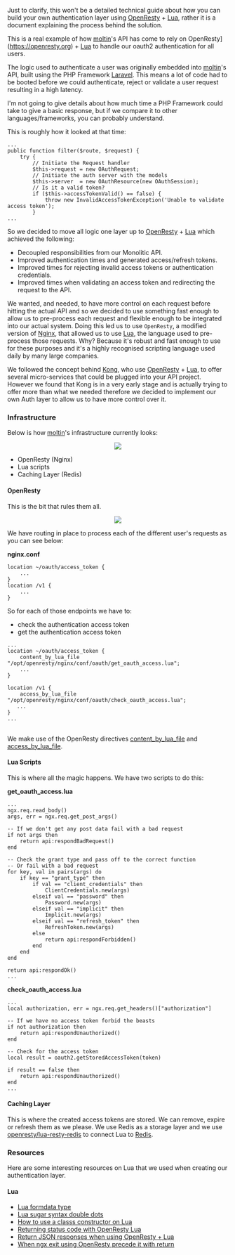 Just to clarify, this won't be a detailed technical guide about how you can build your own authentication layer using [OpenResty](https://openresty.org) + [Lua](http://www.lua.org), rather it is a document explaining the process behind the solution.

This is a real example of how [moltin](https://moltin.com)'s API has come to rely on OpenResty](https://openresty.org) + [Lua](http://www.lua.org) to handle our oauth2 authentication for all users.

The logic used to authenticate a user was originally embedded into [moltin](https://moltin.com)'s API, built using the PHP Framework [Laravel](https://laravel.com/). This means a lot of code had to be booted before we could authenticate, reject or validate a user request resulting in a high latency.

I'm not going to give details about how much time a PHP Framework could take to give a basic response, but if we compare it to other languages/frameworks, you can probably understand.

This is roughly how it looked at that time:


    ...
    public function filter($route, $request) {
        try {
            // Initiate the Request handler
            $this->request = new OAuthRequest;
            // Initiate the auth server with the models
            $this->server  = new OAuthResource(new OAuthSession);
     		// Is it a valid token?   
            if ($this->accessTokenValid() == false) {
                throw new InvalidAccessTokenException('Unable to validate access token');
            }
    ...


So we decided to move all logic one layer up to [OpenResty](https://openresty.org) + [Lua](http://www.lua.org) which achieved the following:

* Decoupled responsibilities from our Monolitic API.
* Improved authentication times and generated access/refresh tokens.
* Improved times for rejecting invalid access tokens or authentication credentials.
* Improved times when validating an access token and redirecting the request to the API.

We wanted, and needed, to have more control on each request before hitting the actual API and so we decided to use something fast enough to allow us to pre-process each request and flexible enough to be integrated into our actual system. Doing this led us to use `OpenResty`, a modified version of [Nginx](https://www.nginx.com/), that allowed us to use [Lua](http://www.lua.org), the language used to pre-process those requests. Why? Because it's robust and fast enough to use for these purposes and it's a highly recognised scripting language used daily by many large companies.

We followed the concept behind [Kong](https://github.com/Mashape/kong), who use [OpenResty](https://openresty.org) + [Lua](http://www.lua.org), to offer several micro-services that could be plugged into your API project. However we found that Kong is in a very early stage and is actually trying to offer more than what we needed therefore we decided to implement our own Auth layer to allow us to have more control over it.

### Infrastructure

Below is how [moltin](https://moltin.com)'s infrastructure currently looks:

<center>
<img class="img-responsive" src="https://moltin.com/files/large/67b084c60b6d0ff"/>
</center>

* OpenResty (Nginx)
* Lua scripts
* Caching Layer (Redis)

#### OpenResty

This is the bit that rules them all.

<center>
<img class="img-responsive" src="https://moltin.com/files/large/8b359a7b2bad55a"/>
</center>

We have routing in place to process each of the different user's requests as you can see below:

**nginx.conf**

    location ~/oauth/access_token {
    	...
    }
    location /v1 {
    	...
    }


So for each of those endpoints we have to:

* check the authentication access token
* get the authentication access token

<pre>
<code>...
location ~/oauth/access_token {
    content_by_lua_file "/opt/openresty/nginx/conf/oauth/get_oauth_access.lua";
    ...
}

location /v1 {
    access_by_lua_file "/opt/openresty/nginx/conf/oauth/check_oauth_access.lua";
   ...
}
...
</code>
</pre>

We make use of the OpenResty directives [content_by_lua_file](https://github.com/openresty/lua-nginx-module#content_by_lua_file) and [access_by_lua_file](https://github.com/openresty/lua-nginx-module#access_by_lua_file).

#### Lua Scripts

This is where all the magic happens. We have two scripts to do this:

**get\_oauth\_access.lua**

    ...
    ngx.req.read_body()
    args, err = ngx.req.get_post_args()

    -- If we don't get any post data fail with a bad request
    if not args then
        return api:respondBadRequest()
    end

    -- Check the grant type and pass off to the correct function
    -- Or fail with a bad request
    for key, val in pairs(args) do
        if key == "grant_type" then
            if val == "client_credentials" then
                ClientCredentials.new(args)
            elseif val == "password" then
                Password.new(args)
            elseif val == "implicit" then
                Implicit.new(args)
            elseif val == "refresh_token" then
                RefreshToken.new(args)
            else
                return api:respondForbidden()
            end
        end
    end

    return api:respondOk()
    ...


**check\_oauth\_access.lua**

    ...
    local authorization, err = ngx.req.get_headers()["authorization"]

    -- If we have no access token forbid the beasts
    if not authorization then
        return api:respondUnauthorized()
    end

    -- Check for the access token
    local result = oauth2.getStoredAccessToken(token)

    if result == false then
        return api:respondUnauthorized()
    end
    ...


#### Caching Layer

This is where the created access tokens are stored. We can remove, expire or refresh them as we please. We use Redis as a storage layer and we use [openresty/lua-resty-redis](https://github.com/openresty/lua-resty-redis) to connect Lua to [Redis](http://redis.io/).

### Resources

Here are some interesting resources on Lua that we used when creating our authentication layer.

#### Lua

* [Lua formdata type](http://blog.zot24.com/lua-formdata-type/)
* [Lua sugar syntax double dots](http://blog.zot24.com/lua-sugar-syntax-double-dots/)
* [How to use a classs constructor on Lua](http://blog.zot24.com/how-to-use-a-classs-constructor-on-lua/)
* [Returning status code with OpenResty Lua](http://blog.zot24.com/returning-status-code-with-openresty-lua/)
* [Return JSON responses when using OpenResty + Lua](http://blog.zot24.com/return-json-responses-when-using-openresty-lua/)
* [When ngx exit using OpenResty precede it with return](http://blog.zot24.com/when-ngx-exit-using-openresty-precede-it-with-return/)